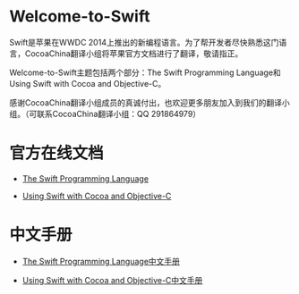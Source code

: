 Welcome-to-Swift
================

Swift是苹果在WWDC 2014上推出的新编程语言。为了帮开发者尽快熟悉这门语言，CocoaChina翻译小组将苹果官方文档进行了翻译，敬请指正。

Welcome-to-Swift主题包括两个部分：The Swift Programming Language和Using Swift with Cocoa and Objective-C。

感谢CocoaChina翻译小组成员的真诚付出，也欢迎更多朋友加入到我们的翻译小组。（可联系CocoaChina翻译小组：QQ 291864979）

# 官方在线文档
-  [The Swift Programming Language](https://developer.apple.com/library/prerelease/ios/documentation/Swift/Conceptual/Swift_Programming_Language/index.html#//apple_ref/doc/uid/TP40014097)

-  [Using Swift with Cocoa and Objective-C](https://developer.apple.com/library/prerelease/ios/documentation/Swift/Conceptual/BuildingCocoaApps/index.html#//apple_ref/doc/uid/TP40014216)
  
# 中文手册
-  [The Swift Programming Language中文手册](./TheSwiftProgrammingLanguage中文手册.md )

-  [Using Swift with Cocoa and Objective-C中文手册](./UsingSwiftwithCocoaandObjective-C中文手册.md)
